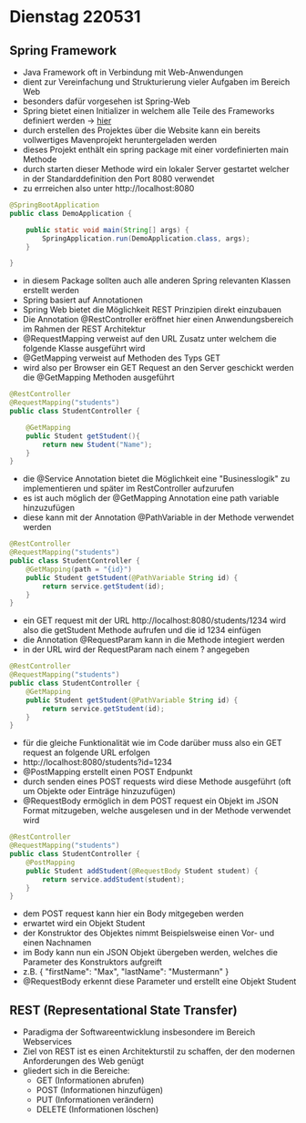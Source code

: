 # Dienstag 220531


## Spring Framework
- Java Framework oft in Verbindung mit Web-Anwendungen
- dient zur Vereinfachung und Strukturierung vieler Aufgaben im Bereich Web
- besonders dafür vorgesehen ist Spring-Web
- Spring bietet einen Initializer in welchem alle Teile des Frameworks definiert werden -> [hier](https://start.spring.io/)
- durch erstellen des Projektes über die Website kann ein bereits vollwertiges Mavenprojekt heruntergeladen werden
- dieses Projekt enthält ein spring package mit einer vordefinierten main Methode
- durch starten dieser Methode wird ein lokaler Server gestartet welcher in der Standarddefinition den Port 8080 verwendet
- zu errreichen also unter http://localhost:8080
```Java
@SpringBootApplication
public class DemoApplication {

    public static void main(String[] args) {
        SpringApplication.run(DemoApplication.class, args);
    }

}
```
- in diesem Package sollten auch alle anderen Spring relevanten Klassen erstellt werden
- Spring basiert auf Annotationen
- Spring Web bietet die Möglichkeit REST Prinzipien direkt einzubauen
- Die Annotation @RestController eröffnet hier einen Anwendungsbereich im Rahmen der REST Architektur
- @RequestMapping verweist auf den URL Zusatz unter welchem die folgende Klasse ausgeführt wird
- @GetMapping verweist auf Methoden des Typs GET
- wird also per Browser ein GET Request an den Server geschickt werden die @GetMapping Methoden ausgeführt
```Java
@RestController
@RequestMapping("students")
public class StudentController {

    @GetMapping
    public Student getStudent(){
        return new Student("Name");
    }
}
```
- die @Service Annotation bietet die Möglichkeit eine "Businesslogik" zu implementieren und später im RestController aufzurufen
- es ist auch möglich der @GetMapping Annotation eine path variable hinzuzufügen
- diese kann mit der Annotation @PathVariable in der Methode verwendet werden
```Java
@RestController
@RequestMapping("students")
public class StudentController {
    @GetMapping(path = "{id}")
    public Student getStudent(@PathVariable String id) {
        return service.getStudent(id);
    }
}
```
- ein GET request mit der URL http://localhost:8080/students/1234 wird also die getStudent Methode aufrufen und die id 1234 einfügen
- die Annotation @RequestParam kann in die Methode integiert werden
- in der URL wird der RequestParam nach einem ? angegeben
```Java
@RestController
@RequestMapping("students")
public class StudentController {
    @GetMapping
    public Student getStudent(@PathVariable String id) {
        return service.getStudent(id);
    }
}
```
- für die gleiche Funktionalität wie im Code darüber muss also ein GET request an folgende URL erfolgen
- http://localhost:8080/students?id=1234
- @PostMapping erstellt einen POST Endpunkt
- durch senden eines POST requests wird diese Methode ausgeführt (oft um Objekte oder Einträge hinzuzufügen)
- @RequestBody ermöglich in dem POST request ein Objekt im JSON Format mitzugeben, welche ausgelesen und in der Methode verwendet wird
```Java
@RestController
@RequestMapping("students")
public class StudentController {
    @PostMapping
    public Student addStudent(@RequestBody Student student) {
        return service.addStudent(student);
    }
}
```
- dem POST request kann hier ein Body mitgegeben werden 
- erwartet wird ein Objekt Student
- der Konstruktor des Objektes nimmt Beispielsweise einen Vor- und einen Nachnamen
- im Body kann nun ein JSON Objekt übergeben werden, welches die Parameter des Konstruktors aufgreift
- z.B.
    {
        "firstName": "Max",
        "lastName": "Mustermann"
    }
- @RequestBody erkennt diese Parameter und erstellt eine Objekt Student


## REST (Representational State Transfer)
- Paradigma der Softwareentwicklung insbesondere im Bereich Webservices
- Ziel von REST ist es einen Architekturstil zu schaffen, der den modernen Anforderungen des Web genügt
- gliedert sich in die Bereiche:
    - GET (Informationen abrufen) 
    - POST (Informationen hinzufügen)
    - PUT (Informationen verändern) 
    - DELETE (Informationen löschen)

